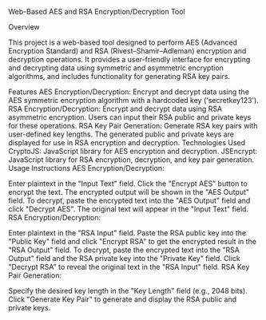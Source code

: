 Web-Based AES and RSA Encryption/Decryption Tool

Overview

This project is a web-based tool designed to perform AES (Advanced Encryption Standard) and RSA (Rivest–Shamir–Adleman) encryption and decryption operations. It provides a user-friendly interface for encrypting and decrypting data using symmetric and asymmetric encryption algorithms, and includes functionality for generating RSA key pairs.

Features
AES Encryption/Decryption: Encrypt and decrypt data using the AES symmetric encryption algorithm with a hardcoded key ('secretkey123').
RSA Encryption/Decryption: Encrypt and decrypt data using RSA asymmetric encryption. Users can input their RSA public and private keys for these operations.
RSA Key Pair Generation: Generate RSA key pairs with user-defined key lengths. The generated public and private keys are displayed for use in RSA encryption and decryption.
Technologies Used
CryptoJS: JavaScript library for AES encryption and decryption.
JSEncrypt: JavaScript library for RSA encryption, decryption, and key pair generation.
Usage Instructions
AES Encryption/Decryption:

Enter plaintext in the "Input Text" field.
Click the "Encrypt AES" button to encrypt the text. The encrypted output will be shown in the "AES Output" field.
To decrypt, paste the encrypted text into the "AES Output" field and click "Decrypt AES". The original text will appear in the "Input Text" field.
RSA Encryption/Decryption:

Enter plaintext in the "RSA Input" field.
Paste the RSA public key into the "Public Key" field and click "Encrypt RSA" to get the encrypted result in the "RSA Output" field.
To decrypt, paste the encrypted text into the "RSA Output" field and the RSA private key into the "Private Key" field. Click "Decrypt RSA" to reveal the original text in the "RSA Input" field.
RSA Key Pair Generation:

Specify the desired key length in the "Key Length" field (e.g., 2048 bits).
Click "Generate Key Pair" to generate and display the RSA public and private keys.


